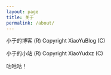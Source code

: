 ```yaml
---
layout: page
title: 关于
permalink: /about/
---
```


小于的博客 (R)
Copyright XiaoYuBlog (C)

小于的小站 (R)
Copyright XiaoYudxz (C)

咕咕咕！
